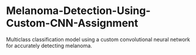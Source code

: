 # Melanoma-Detection-Using-Custom-CNN-Assignment
Multiclass classification model using a custom convolutional neural network for accurately detecting melanoma. 
